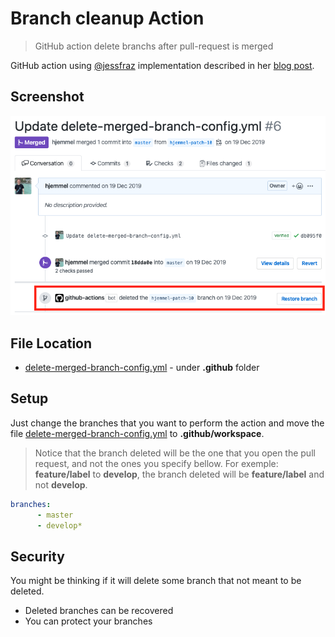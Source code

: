 # Branch cleanup Action

 > GitHub action delete branchs after pull-request is merged

GitHub action using [@jessfraz](https://github.com/jessfraz/branch-cleanup-action/) implementation described in her [blog post](https://blog.jessfraz.com/post/the-life-of-a-github-action/).

## Screenshot

![Branch Cleanup in action](images/pr-image.png)

## File Location

- [delete-merged-branch-config.yml](../.github/delete-merged-branch-config.yml) - under __.github__ folder

## Setup

Just change the branches that you want to perform the action and move the file [delete-merged-branch-config.yml](../.github/delete-merged-branch-config.yml) to __.github/workspace__.

> Notice that the branch deleted will be the one that you open the pull request, and not the ones you specify bellow. For exemple: __feature/label__ to __develop__, the branch deleted will be __feature/label__ and not __develop__.

```yaml
branches:
      - master
      - develop*
```

## Security

You might be thinking if it will delete some branch that not meant to be deleted.

* Deleted branches can be recovered
* You can protect your branches 
